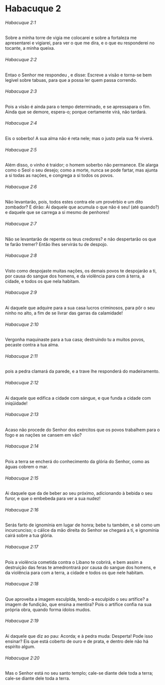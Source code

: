 # Habacuque 2

###### Habacuque 2:1

Sobre a minha torre de vigia me colocarei e sobre a fortaleza me apresentarei e vigiarei, para ver o que me dira, e o que eu responderei no tocante, a minha queixa.

###### Habacuque 2:2

Entao o Senhor me respondeu , e disse: Escreve a visão e torna-se bem legivel sobre tabuas, para que a possa ler quem passa correndo.

###### Habacuque 2:3

Pois a visão é ainda para o tempo determinado, e se apressapara o fim. Ainda que se demore, espera-o; porque certamente virá, não tardará.

###### Habacuque 2:4

Eis o soberbo! A sua alma não é reta nele; mas o justo pela sua fé viverá.

###### Habacuque 2:5

Além disso, o vinho é traidor; o homem soberbo não permanece. Ele alarga como o Seol o seu desejo; como a morte, nunca se pode fartar, mas ajunta a si todas as nações, e congrega a si todos os povos.

###### Habacuque 2:6

Não levantarão, pois, todos estes contra ele um provérbio e um dito zombador? E dirão: Ai daquele que acumula o que não é seu! (até quando?) e daquele que se carrega a si mesmo de penhores!

###### Habacuque 2:7

Não se levantarão de repente os teus credores? e não despertarão os que te farão tremer? Então lhes servirás tu de despojo.

###### Habacuque 2:8

Visto como despojaste muitas nações, os demais povos te despojarão a ti, por causa do sangue dos homens, e da violência para com á terra, a cidade, e todos os que nela habitam.

###### Habacuque 2:9

Ai daquele que adquire para a sua casa lucros criminosos, para pôr o seu ninho no alto, a fim de se livrar das garras da calamidade!

###### Habacuque 2:10

Vergonha maquinaste para a tua casa; destruindo tu a muitos povos, pecaste contra a tua alma.

###### Habacuque 2:11

pois a pedra clamará da parede, e a trave lhe responderá do madeiramento.

###### Habacuque 2:12

Ai daquele que edifica a cidade com sángue, e que funda a cidade com iniqüidade!

###### Habacuque 2:13

Acaso não procede do Senhor dos exércitos que os povos trabalhem para o fogo e as nações se cansem em vão?

###### Habacuque 2:14

Pois a terra se encherá do conhecimento da glória do Senhor, como as águas cobrem o mar.

###### Habacuque 2:15

Ai daquele que da de beber ao seu próximo, adicionando à bebida o seu furor, e que o embebeda para ver a sua nudez!

###### Habacuque 2:16

Serás farto de ignomínia em lugar de honra; bebe tu também, e sê como um incurcunciso; o cálice da mão direita do Senhor se chegará a ti, e ignomínia cairá sobre a tua glória.

###### Habacuque 2:17

Pois a violência cometida contra o Libano te cobrirá, e bem assim a destruição das feras te amedrontrará por causa do sangue dos homens, e da violência para com a terra, a cidade e todos os que nele habitam.

###### Habacuque 2:18

Que aproveita a imagem esculplda, tendo-a esculpido o seu artífice? a imagem de fundição, que ensina a mentira? Pois o artífice confia na sua própria obra, quando forma ídolos mudos.

###### Habacuque 2:19

Ai daquele que diz ao pau: Acorda; e à pedra muda: Desperta! Pode isso ensinar? Eis que está coberto de ouro e de prata, e dentro dele não há espírito algum.

###### Habacuque 2:20

Mas o Senhor está no seu santo templo; cale-se diante dele toda a terra; cale-se diante dele toda a terra.

